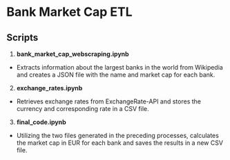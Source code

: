 # Bank Market Cap ETL

## Scripts

1. **bank_market_cap_webscraping.ipynb**
  - Extracts information about the largest banks in the world from Wikipedia and creates a JSON file with the name and market cap for each bank.

2. **exchange_rates.ipynb**
  - Retrieves exchange rates from ExchangeRate-API and stores the currency and corresponding rate in a CSV file.

3. **final_code.ipynb**
  - Utilizing the two files generated in the preceding processes, calculates the market cap in EUR for each bank and saves the results in a new CSV file.
